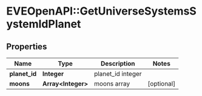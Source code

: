 # EVEOpenAPI::GetUniverseSystemsSystemIdPlanet

## Properties
Name | Type | Description | Notes
------------ | ------------- | ------------- | -------------
**planet_id** | **Integer** | planet_id integer | 
**moons** | **Array&lt;Integer&gt;** | moons array | [optional] 


